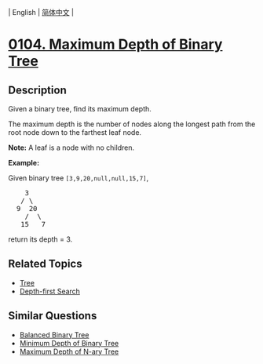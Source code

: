 
| English | [简体中文](README.md) |
# [0104. Maximum Depth of Binary Tree](https://leetcode-cn.com/problems/maximum-depth-of-binary-tree/)
## Description
<p>Given a binary tree, find its maximum depth.</p>

<p>The maximum depth is the number of nodes along the longest path from the root node down to the farthest leaf node.</p>

<p><strong>Note:</strong>&nbsp;A leaf is a node with no children.</p>

<p><strong>Example:</strong></p>

<p>Given binary tree <code>[3,9,20,null,null,15,7]</code>,</p>

<pre>
    3
   / \
  9  20
    /  \
   15   7</pre>

<p>return its depth = 3.</p>

## Related Topics
- [Tree](https://leetcode-cn.com/tag/tree)
- [Depth-first Search](https://leetcode-cn.com/tag/depth-first-search)
## Similar Questions
- [Balanced Binary Tree](../balanced-binary-tree/README_EN.md)
- [Minimum Depth of Binary Tree](../minimum-depth-of-binary-tree/README_EN.md)
- [Maximum Depth of N-ary Tree](../maximum-depth-of-n-ary-tree/README_EN.md)
